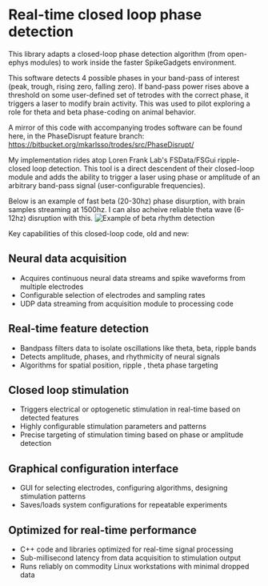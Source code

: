 # Real-time closed loop phase detection

This library adapts a closed-loop phase detection algorithm (from open-ephys modules) to work inside the faster SpikeGadgets environment. 

This software detects 4 possible phases in your band-pass of interest (peak, trough, rising zero, falling zero). If band-pass power rises above a threshold on some user-defined set of tetrodes with the correct phase, it triggers a laser to modify brain activity. This was used to pilot exploring a role for theta and beta phase-coding on animal behavior.

A mirror of this code with accompanying trodes software can be found here, in the PhaseDisrupt feature branch:
https://bitbucket.org/mkarlsso/trodes/src/PhaseDisrupt/

My implementation rides atop Loren Frank Lab's FSData/FSGui ripple-closed loop detection. This tool is a direct descendent of their closed-loop module and adds the ability to trigger a laser using phase or amplitude of an arbitrary band-pass signal (user-configurable frequencies).

Below is an example of fast beta (20-30hz) phase disurption, with brain samples streaming at 1500hz. I can also acheive reliable theta wave  (6-12hz) disruption with this.
![Example of beta rhythm detection](https://github.com/SynapticSage/Realtime-neural-phaseDisruption/raw/master/beta_detection.png)

Key capabilities of this closed-loop code, old and new:

## Neural data acquisition

- Acquires continuous neural data streams and spike waveforms from multiple electrodes
- Configurable selection of electrodes and sampling rates
- UDP data streaming from acquisition module to processing code

## Real-time feature detection

- Bandpass filters data to isolate oscillations like theta, beta, ripple bands
- Detects amplitude, phases, and rhythmicity of neural signals 
- Algorithms for spatial position, ripple , theta phase targeting

## Closed loop stimulation

- Triggers electrical or optogenetic stimulation in real-time based on detected features
- Highly configurable stimulation parameters and patterns
- Precise targeting of stimulation timing based on phase or amplitude detection

## Graphical configuration interface

- GUI for selecting electrodes, configuring algorithms, designing stimulation patterns
- Saves/loads system configurations for repeatable experiments 

## Optimized for real-time performance

- C++ code and libraries optimized for real-time signal processing
- Sub-millisecond latency from data acquisition to stimulation output
- Runs reliably on commodity Linux workstations with minimal dropped data

